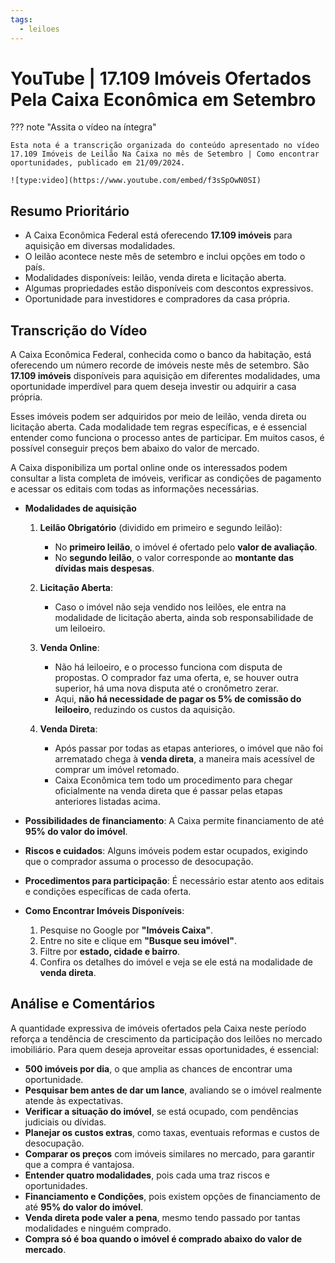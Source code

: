 ```yaml
---
tags:
  - leiloes
---
```


# YouTube | 17.109 Imóveis Ofertados Pela Caixa Econômica em Setembro

??? note "Assita o vídeo na íntegra"

    Esta nota é a transcrição organizada do conteúdo apresentado no vídeo 17.109 Imóveis de Leilão Na Caixa no mês de Setembro | Como encontrar oportunidades, publicado em 21/09/2024.

    ![type:video](https://www.youtube.com/embed/f3sSpOwN0SI)


## Resumo Prioritário
- A Caixa Econômica Federal está oferecendo **17.109 imóveis** para aquisição em diversas modalidades.
- O leilão acontece neste mês de setembro e inclui opções em todo o país.
- Modalidades disponíveis: leilão, venda direta e licitação aberta.
- Algumas propriedades estão disponíveis com descontos expressivos.
- Oportunidade para investidores e compradores da casa própria.

## Transcrição do Vídeo

A Caixa Econômica Federal, conhecida como o banco da habitação, está oferecendo um número recorde de imóveis neste mês de setembro.
São **17.109 imóveis** disponíveis para aquisição em diferentes modalidades, uma oportunidade imperdível para quem deseja investir ou adquirir a casa própria.

Esses imóveis podem ser adquiridos por meio de leilão, venda direta ou licitação aberta.
Cada modalidade tem regras específicas, e é essencial entender como funciona o processo antes de participar.
Em muitos casos, é possível conseguir preços bem abaixo do valor de mercado.

A Caixa disponibiliza um portal online onde os interessados podem consultar a lista completa de imóveis, verificar as condições de pagamento e acessar os editais com todas as informações necessárias.

- **Modalidades de aquisição**

    1. **Leilão Obrigatório** (dividido em primeiro e segundo leilão):
        - No **primeiro leilão**, o imóvel é ofertado pelo **valor de avaliação**.
        - No **segundo leilão**, o valor corresponde ao **montante das dívidas mais despesas**.

    1. **Licitação Aberta**:
        - Caso o imóvel não seja vendido nos leilões, ele entra na modalidade de licitação aberta, ainda sob responsabilidade de um leiloeiro.

    1. **Venda Online**:
        - Não há leiloeiro, e o processo funciona com disputa de propostas. O comprador faz uma oferta, e, se houver outra superior, há uma nova disputa até o cronômetro zerar.
        - Aqui, **não há necessidade de pagar os 5% de comissão do leiloeiro**, reduzindo os custos da aquisição.

    1. **Venda Direta**:
        - Após passar por todas as etapas anteriores, o imóvel que não foi arrematado chega à **venda direta**, a maneira mais acessível de comprar um imóvel retomado.
        - Caixa Econômica tem todo um procedimento para chegar oficialmente na venda direta que é passar pelas etapas anteriores listadas acima.

- **Possibilidades de financiamento**: A Caixa permite financiamento de até **95% do valor do imóvel**.
- **Riscos e cuidados**: Alguns imóveis podem estar ocupados, exigindo que o comprador assuma o processo de desocupação.
- **Procedimentos para participação**: É necessário estar atento aos editais e condições específicas de cada oferta.
- **Como Encontrar Imóveis Disponíveis**:

    1. Pesquise no Google por **"Imóveis Caixa"**.
    1. Entre no site e clique em **"Busque seu imóvel"**.
    1. Filtre por **estado, cidade e bairro**.
    1. Confira os detalhes do imóvel e veja se ele está na modalidade de **venda direta**.

## Análise e Comentários

A quantidade expressiva de imóveis ofertados pela Caixa neste período reforça a tendência de crescimento da participação dos leilões no mercado imobiliário.
Para quem deseja aproveitar essas oportunidades, é essencial:

- **500 imóveis por dia**, o que amplia as chances de encontrar uma oportunidade.
- **Pesquisar bem antes de dar um lance**, avaliando se o imóvel realmente atende às expectativas.
- **Verificar a situação do imóvel**, se está ocupado, com pendências judiciais ou dívidas.
- **Planejar os custos extras**, como taxas, eventuais reformas e custos de desocupação.
- **Comparar os preços** com imóveis similares no mercado, para garantir que a compra é vantajosa.
- **Entender quatro modalidades**, pois cada uma traz riscos e oportunidades.
- **Financiamento e Condições**, pois existem opções de financiamento de até **95% do valor do imóvel**.
- **Venda direta pode valer a pena**, mesmo tendo passado por tantas modalidades e ninguém comprado.
- **Compra só é boa quando o imóvel é comprado abaixo do valor de mercado**.
